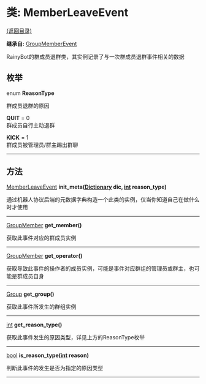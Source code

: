 # 类: MemberLeaveEvent  
[(返回目录)](README.md)  
  
**继承自:** [GroupMemberEvent](GroupMemberEvent.md)  
  
RainyBot的群成员退群类，其实例记录了与一次群成员退群事件相关的数据  
  
## 枚举  
  
enum **ReasonType**  
  
群成员退群的原因  
  
**QUIT** = 0  
群成员自行主动退群  
  
**KICK** = 1  
群成员被管理员/群主踢出群聊  
  
---  
  
## 方法 
  
[MemberLeaveEvent](MemberLeaveEvent.md) **init_meta([Dictionary](https://docs.godotengine.org/en/latest/classes/class_dictionary.html) dic, [int](https://docs.godotengine.org/en/latest/classes/class_int.html) reason_type)**  
  
通过机器人协议后端的元数据字典构造一个此类的实例，仅当你知道自己在做什么时才使用  
  
---  
  
[GroupMember](GroupMember.md) **get_member()**  
  
获取此事件对应的群成员实例  
  
---  
  
[GroupMember](GroupMember.md) **get_operator()**  
  
获取导致此事件的操作者的成员实例，可能是事件对应群组的管理员或群主，也可能是群成员自身  
  
---  
  
[Group](Group.md) **get_group()**  
  
获取此事件所发生的群组实例  
  
---  
  
[int](https://docs.godotengine.org/en/latest/classes/class_int.html) **get_reason_type()**  
  
获取此事件发生的原因类型，详见上方的ReasonType枚举  
  
---  
  
[bool](https://docs.godotengine.org/en/latest/classes/class_bool.html) **is_reason_type([int](https://docs.godotengine.org/en/latest/classes/class_int.html) reason)**  
  
判断此事件的发生是否为指定的原因类型  
  
---  
  

